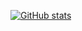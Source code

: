 [![GitHub stats](https://github-readme-stats.vercel.app/api?CBecky23=CBecky23)](https://github.com/CBecky23/github-readme-stats)
